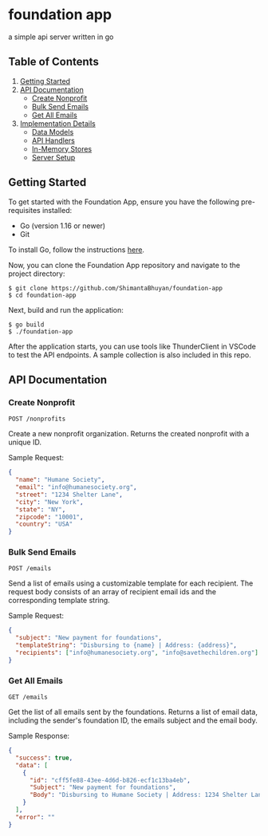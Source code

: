 # foundation app

a simple api server written in go

## Table of Contents

1. [Getting Started](#getting-started)
2. [API Documentation](#api-documentation)
   - [Create Nonprofit](#create-nonprofit)
   - [Bulk Send Emails](#bulk-send-emails)
   - [Get All Emails](#get-all-emails)
3. [Implementation Details](#implementation-details)
   - [Data Models](#data-models)
   - [API Handlers](#api-handlers)
   - [In-Memory Stores](#in-memory-stores)
   - [Server Setup](#server-setup)

## Getting Started

To get started with the Foundation App, ensure you have the following pre-requisites installed:

- Go (version 1.16 or newer)
- Git

To install Go, follow the instructions [here](https://golang.org/doc/install).

Now, you can clone the Foundation App repository and navigate to the project directory:

```
$ git clone https://github.com/ShimantaBhuyan/foundation-app
$ cd foundation-app
```

Next, build and run the application:

```
$ go build
$ ./foundation-app
```

After the application starts, you can use tools like ThunderClient in VSCode to test the API endpoints. A sample collection is also included in this repo.

## API Documentation

### Create Nonprofit

`POST /nonprofits`

Create a new nonprofit organization. Returns the created nonprofit with a unique ID.

Sample Request:

```json
{
  "name": "Humane Society",
  "email": "info@humanesociety.org",
  "street": "1234 Shelter Lane",
  "city": "New York",
  "state": "NY",
  "zipcode": "10001",
  "country": "USA"
}
```

### Bulk Send Emails

`POST /emails`

Send a list of emails using a customizable template for each recipient. The request body consists of an array of recipient email ids and the corresponding template string.

Sample Request:

```json
{
  "subject": "New payment for foundations",
  "templateString": "Disbursing to {name} | Address: {address}",
  "recipients": ["info@humanesociety.org", "info@savethechildren.org"]
}
```

### Get All Emails

`GET /emails`

Get the list of all emails sent by the foundations. Returns a list of email data, including the sender's foundation ID, the emails subject and the email body.

Sample Response:

```json
{
  "success": true,
  "data": [
    {
      "id": "cff5fe88-43ee-4d6d-b826-ecf1c13ba4eb",
      "Subject": "New payment for foundations",
      "Body": "Disbursing to Humane Society | Address: 1234 Shelter Lane, New York, NY, "
    }
  ],
  "error": ""
}
```
